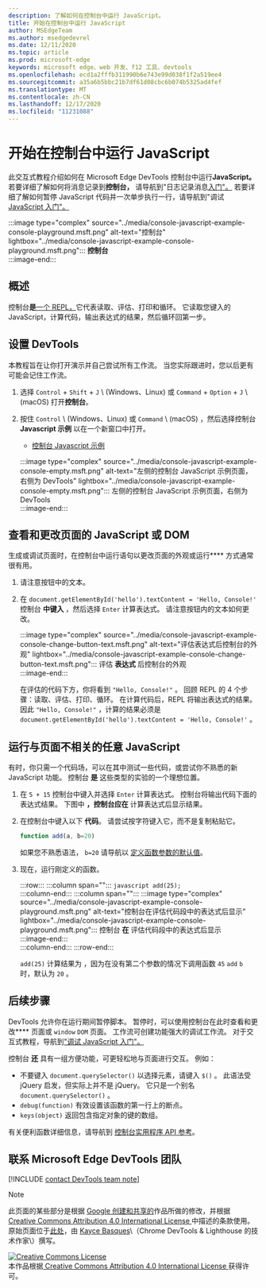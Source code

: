 ```yaml
---
description: 了解如何在控制台中运行 JavaScript。
title: 开始在控制台中运行 JavaScript
author: MSEdgeTeam
ms.author: msedgedevrel
ms.date: 12/11/2020
ms.topic: article
ms.prod: microsoft-edge
keywords: microsoft edge、web 开发、f12 工具、devtools
ms.openlocfilehash: ecd1a2fffb311990b6e743e99d038f1f2a519ee4
ms.sourcegitcommit: a35a6b5bbc21b7df61d08cbc6b074b5325ad4fef
ms.translationtype: MT
ms.contentlocale: zh-CN
ms.lasthandoff: 12/17/2020
ms.locfileid: "11231088"
---
```

<!-- Copyright Kayce Basques 

   Licensed under the Apache License, Version 2.0 (the "License");
   you may not use this file except in compliance with the License.
   You may obtain a copy of the License at

       https://www.apache.org/licenses/LICENSE-2.0

   Unless required by applicable law or agreed to in writing, software
   distributed under the License is distributed on an "AS IS" BASIS,
   WITHOUT WARRANTIES OR CONDITIONS OF ANY KIND, either express or implied.
   See the License for the specific language governing permissions and
   limitations under the License.  -->

# 开始在控制台中运行 JavaScript  

此交互式教程介绍如何在 Microsoft Edge DevTools 控制台中运行**JavaScript。**  若要详细了解如何将消息记录到**控制台，** 请导航到"日志记录消息[入门"。][DevToolsConsoleLoggingMessages]  若要详细了解如何暂停 JavaScript 代码并一次单步执行一行，请导航到"调试[JavaScript 入门"。][DevToolsJavascriptIndex]  

:::image type="complex" source="../media/console-javascript-example-console-playground.msft.png" alt-text="控制台" lightbox="../media/console-javascript-example-console-playground.msft.png":::
   **控制台**  
:::image-end:::  

## 概述  

控制台**是**[一个 REPL，][WikiReadEvalPrintLoop]它代表读取、评估、打印和循环。  它读取您键入的 JavaScript，计算代码，输出表达式的结果，然后循环回第一步。 [][2alityExpressionsVersusStatements]  

## 设置 DevTools  

本教程旨在让你打开演示并自己尝试所有工作流。  当您实际跟进时，您以后更有可能会记住工作流。

1.  选择 `Control` + `Shift` + `J` \ (Windows、Linux\) 或 `Command` + `Option` + `J` \ (macOS\) 打开**控制台**。  
1.  按住 `Control` \ (Windows、Linux\) 或 `Command` \ (macOS\) ，然后选择控制台 **Javascript 示例** 以在一个新窗口中打开。  
    
    *   [控制台 Javascript 示例][GlitchConsoleJavascriptExample]  
    
    :::image type="complex" source="../media/console-javascript-example-console-empty.msft.png" alt-text="左侧的控制台 JavaScript 示例页面，右侧为 DevTools" lightbox="../media/console-javascript-example-console-empty.msft.png":::
       左侧的控制台 JavaScript 示例页面，右侧为 DevTools  
    :::image-end:::  
    
## 查看和更改页面的 JavaScript 或 DOM  

生成或调试页面时，在控制台中运行语句以更改页面的外观或运行**** 方式通常很有用。  
    
1.  请注意按钮中的文本。  
1.  在 `document.getElementById('hello').textContent = 'Hello, Console!'` 控制台 **中键入** ，然后选择 `Enter` 计算表达式。  请注意按钮内的文本如何更改。  
    
    :::image type="complex" source="../media/console-javascript-example-console-change-button-text.msft.png" alt-text="评估表达式后控制台的外观" lightbox="../media/console-javascript-example-console-change-button-text.msft.png":::
       评估 **表达式** 后控制台的外观  
    :::image-end:::  
    
    在评估的代码下方，你将看到 `"Hello, Console!"` 。  回顾 REPL 的 4 个步骤：读取、评估、打印、循环。  在计算代码后，REPL 将输出表达式的结果。  因此 `"Hello, Console!"` ，计算的结果必须是 `document.getElementById('hello').textContent = 'Hello, Console!'` 。  
    
## 运行与页面不相关的任意 JavaScript  

有时，你只需一个代码场，可以在其中测试一些代码，或尝试你不熟悉的新 JavaScript 功能。  控制台 **是** 这些类型的实验的一个理想位置。  

1.  在 `5 + 15` 控制台中键入并选择 `Enter` 计算表达式。 控制台将输出代码下面的表达式结果。  下图中 **，控制台应在** 计算表达式后显示结果。  

1.  在控制台中键入以下 **代码**。  请尝试按字符键入它，而不是复制粘贴它。  
    
    ```javascript
    function add(a, b=20)
    ```  
    
    如果您不熟悉语法， `b=20` 请导航以 [定义函数参数的默认值][Esma6DefaultParameterValues]。  
    
1.  现在，运行刚定义的函数。  
    
    :::row:::
       :::column span="":::
          ```javascript
          add(25);
          ```  
       :::column-end:::
       :::column span="":::
          :::image type="complex" source="../media/console-javascript-example-console-playground.msft.png" alt-text="控制台在评估代码段中的表达式后显示" lightbox="../media/console-javascript-example-console-playground.msft.png":::
             控制台 **在** 评估代码段中的表达式后显示  
          :::image-end:::  
       :::column-end:::
    :::row-end:::
    
    `add(25)` 计算结果为 ，因为在没有第二个参数的情况下调用函数 `45` `add` `b` 时，默认为 `20` 。  

## 后续步骤  

<!--See [Run JavaScript][DevToolsConsoleReference] to explore more features related to running JavaScript in the Console.  -->  

<!--todo: add console reference (run javascript) section when available  -->  

DevTools 允许你在运行期间暂停脚本。  暂停时，可以使用控制台在此时查看和更改**** 页面或 `window` `DOM` 页面。  工作流可创建功能强大的调试工作流。  对于交互式教程，导航到["调试 JavaScript 入门"。][DevToolsJavascriptIndex]  

控制台 **还** 具有一组方便功能，可更轻松地与页面进行交互。  例如：  

*   不要键入 `document.querySelector()` 以选择元素，请键入 `$()` 。  此语法受 jQuery 启发，但实际上并不是 jQuery。  它只是一个别名 `document.querySelector()` 。  
*   `debug(function)` 有效设置该函数的第一行上的断点。  
*   `keys(object)` 返回包含指定对象的键的数组。  

有关便利函数详细信息，请导航到 [控制台实用程序 API 参考][DevToolsConsoleUtilities]。  

## 联系 Microsoft Edge DevTools 团队  

[!INCLUDE [contact DevTools team note](../includes/contact-devtools-team-note.md)]  

<!-- links -->  

[DevToolsConsoleLoggingMessages]: ./log.md "开始在控制台中记录消息 |Microsoft Docs"  
[DevToolsConsoleReference]: ./reference.md#run-javascript "控制台参考 |Microsoft Docs"  
[DevToolsConsoleUtilities]: ./utilities.md "控制台实用程序 API 参考 |Microsoft Docs"  
[DevToolsJavascriptIndex]: ../javascript/index.md "开始在 Microsoft Edge DevTools 中调试 JavaScript |Microsoft Docs"  

[2alityExpressionsVersusStatements]: https://2ality.com/2012/09/expressions-vs-statements.html "JavaScript 中的表达式与语句"  

[Esma6DefaultParameterValues]: https://es6-features.org/index#DefaultParameterValues "默认参数值 - 扩展参数处理 - ECMAScript 6 — 新功能：概述&比较"  

[GlitchConsoleJavascriptExample]: https://microsoft-edge-chromium-devtools.glitch.me/static/console/javascript/index.html "控制台 Javascript 示例 |小故障"  

[WikiReadEvalPrintLoop]: https://en.wikipedia.org/wiki/Read–eval–print_loop "Read–eval-print 循环 - Wikipedia"  

> [!NOTE]
> 此页面的某些部分是根据 [Google 创建和共享的][GoogleSitePolicies]作品所做的修改，并根据[ Creative Commons Attribution 4.0 International License ][CCA4IL]中描述的条款使用。  
> 原始页面位于[此处](https://developers.google.com/web/tools/chrome-devtools/console/javascript)，由 [Kayce Basques][KayceBasques]\（Chrome DevTools \& Lighthouse 的技术作家\）撰写。  

[![Creative Commons License][CCby4Image]][CCA4IL]  
本作品根据[ Creative Commons Attribution 4.0 International License ][CCA4IL]获得许可。  

[CCA4IL]: https://creativecommons.org/licenses/by/4.0  
[CCby4Image]: https://i.creativecommons.org/l/by/4.0/88x31.png  
[GoogleSitePolicies]: https://developers.google.com/terms/site-policies  
[KayceBasques]: https://developers.google.com/web/resources/contributors/kaycebasques  
